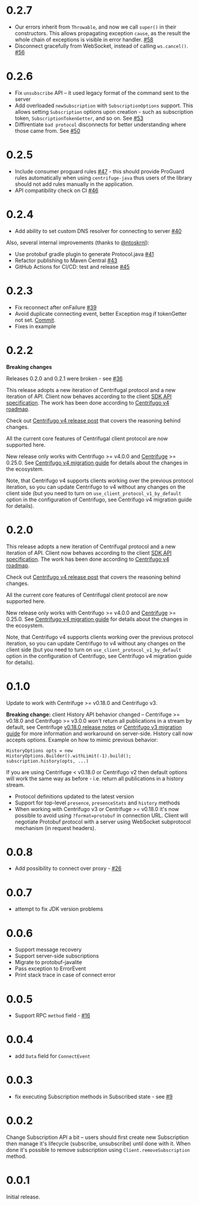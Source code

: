 0.2.7
=====

* Our errors inherit from `Throwable`, and now we call `super()` in their constructors. This allows propagating exception `cause`, as the result the whole chain of exceptions is visible in error handler. [#58](https://github.com/centrifugal/centrifuge-java/pull/58)
* Disconnect gracefully from WebSocket, instead of calling `ws.cancel()`. [#56](https://github.com/centrifugal/centrifuge-java/pull/56)

0.2.6
=====

* Fix `unsubscribe` API – it used legacy format of the command sent to the server
* Add overloaded `newSubscription` with `SubscriptionOptions` support. This allows setting `Subscription` options upon creation - such as subscription token, `SubscriptionTokenGetter`, and so on. See [#53](https://github.com/centrifugal/centrifuge-java/pull/53)
* Diffirentiate `bad protocol` disconnects for better understanding where those came from. See [#50](https://github.com/centrifugal/centrifuge-java/pull/50)

0.2.5
=====

* Include consumer proguard rules [#47](https://github.com/centrifugal/centrifuge-java/pull/47) - this should provide ProGuard rules automatically when using `centrifuge-java` thus users of the library should not add rules manually in the application.
* API compatibility check on CI [#46](https://github.com/centrifugal/centrifuge-java/pull/46)

0.2.4
=====

* Add ability to set custom DNS resolver for connecting to server [#40](https://github.com/centrifugal/centrifuge-java/pull/40)

Also, several internal improvements (thanks to [@ntoskrnl](https://github.com/ntoskrnl)):

* Use protobuf gradle plugin to generate Protocol.java [#41](https://github.com/centrifugal/centrifuge-java/pull/41)
* Refactor publishing to Maven Central [#43](https://github.com/centrifugal/centrifuge-java/pull/43)
* GitHub Actions for CI/CD: test and release [#45](https://github.com/centrifugal/centrifuge-java/pull/45)

0.2.3
=====

* Fix reconnect after onFailure [#39](https://github.com/centrifugal/centrifuge-java/pull/39)
* Avoid duplicate connecting event, better Exception msg if tokenGetter not set. [Commit](https://github.com/centrifugal/centrifuge-java/commit/ec8dd26659bc4fe072197c2fffa91af687eff325).
* Fixes in example

0.2.2
=====

**Breaking changes**

Releases 0.2.0 and 0.2.1 were broken - see [#36](https://github.com/centrifugal/centrifuge-java/issues/36)

This release adopts a new iteration of Centrifugal protocol and a new iteration of API. Client now behaves according to the client [SDK API specification](https://centrifugal.dev/docs/transports/client_api). The work has been done according to [Centrifugo v4 roadmap](https://github.com/centrifugal/centrifugo/issues/500).

Check out [Centrifugo v4 release post](https://centrifugal.dev/blog/2022/07/19/centrifugo-v4-released) that covers the reasoning behind changes.

All the current core features of Centrifugal client protocol are now supported here.  

New release only works with Centrifugo >= v4.0.0 and [Centrifuge](https://github.com/centrifugal/centrifuge) >= 0.25.0. See [Centrifugo v4 migration guide](https://centrifugal.dev/docs/getting-started/migration_v4) for details about the changes in the ecosystem.

Note, that Centrifugo v4 supports clients working over the previous protocol iteration, so you can update Centrifugo to v4 without any changes on the client side (but you need to turn on `use_client_protocol_v1_by_default` option in the configuration of Centrifugo, see Centrifugo v4 migration guide for details).

0.2.0
=====

This release adopts a new iteration of Centrifugal protocol and a new iteration of API. Client now behaves according to the client [SDK API specification](https://centrifugal.dev/docs/transports/client_api). The work has been done according to [Centrifugo v4 roadmap](https://github.com/centrifugal/centrifugo/issues/500).

Check out [Centrifugo v4 release post](https://centrifugal.dev/blog/2022/07/19/centrifugo-v4-released) that covers the reasoning behind changes.

All the current core features of Centrifugal client protocol are now supported here.  

New release only works with Centrifugo >= v4.0.0 and [Centrifuge](https://github.com/centrifugal/centrifuge) >= 0.25.0. See [Centrifugo v4 migration guide](https://centrifugal.dev/docs/getting-started/migration_v4) for details about the changes in the ecosystem.

Note, that Centrifugo v4 supports clients working over the previous protocol iteration, so you can update Centrifugo to v4 without any changes on the client side (but you need to turn on `use_client_protocol_v1_by_default` option in the configuration of Centrifugo, see Centrifugo v4 migration guide for details).

0.1.0
=====

Update to work with Centrifuge >= v0.18.0 and Centrifugo v3.

**Breaking change:** client History API behavior changed – Centrifuge >= v0.18.0 and Centrifugo >= v3.0.0 won't return all publications in a stream by default, see Centrifuge [v0.18.0 release notes](https://github.com/centrifugal/centrifuge/releases/tag/v0.18.0) or [Centrifugo v3 migration guide](https://centrifugal.dev/docs/getting-started/migration_v3) for more information and workaround on server-side. History call now accepts options. Example on how to mimic previous behavior:

```
HistoryOptions opts = new HistoryOptions.Builder().withLimit(-1).build();
subscription.history(opts, ...)
```

If you are using Centrifuge < v0.18.0 or Centrifugo v2 then default options will work the same way as before - i.e. return all publications in a history stream.

* Protocol definitions updated to the latest version
* Support for top-level `presence`, `presenceStats` and `history` methods
* When working with Centrifugo v3 or Centrifuge >= v0.18.0 it's now possible to avoid using `?format=protobuf` in connection URL. Client will negotiate Protobuf protocol with a server using WebSocket subprotocol mechanism (in request headers).

0.0.8
=====

* Add possibility to connect over proxy - [#26](https://github.com/centrifugal/centrifuge-java/pull/26)

0.0.7
=====

* attempt to fix JDK version problems

0.0.6
=====

* Support message recovery
* Support server-side subscriptions
* Migrate to protobuf-javalite
* Pass exception to ErrorEvent
* Print stack trace in case of connect error

0.0.5
=====

* Support RPC `method` field - [#16](https://github.com/centrifugal/centrifuge-java/pull/16)

0.0.4
=====

* add `Data` field for `ConnectEvent`

0.0.3
=====

* fix executing Subscription methods in Subscribed state - see [#9](https://github.com/centrifugal/centrifuge-java/issues/9)

0.0.2
=====

Change Subscription API a bit – users should first create new Subscription then manage it's lifecycle (subscribe, unsubscribe) until done with it. When done it's possible to remove subscription using `Client.removeSubscription` method.

0.0.1
=====

Initial release.
